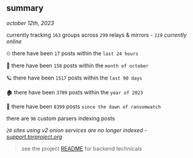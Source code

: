 
## summary
_october 12th, 2023_

currently tracking `163` groups across `299` relays & mirrors - _`119` currently online_

⏲ there have been `17` posts within the `last 24 hours`

🦈 there have been `158` posts within the `month of october`

🪐 there have been `1517` posts within the `last 90 days`

🏚 there have been `3709` posts within the `year of 2023`

🦕 there have been `8399` posts `since the dawn of ransomwatch`

there are `96` custom parsers indexing posts

_`20` sites using v2 onion services are no longer indexed - [support.torproject.org](https://support.torproject.org/onionservices/v2-deprecation/)_

> see the project [README](https://github.com/joshhighet/ransomwatch#ransomwatch--) for backend technicals
